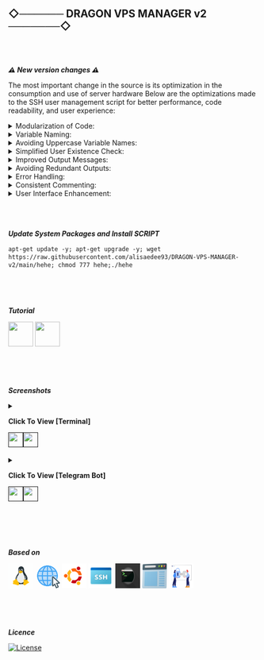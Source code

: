 ## ◇────── DRAGON VPS MANAGER v2 ───────◇

ㅤ



##

**_⚠️ New version changes ⚠️_**

<p align="left"> 
  The most important change in the source is its optimization in the consumption and use of server hardware
Below are the optimizations made to the SSH user management script for better performance, code readability, and user experience:
</p>
<details>
  <summary>Modularization of Code:</summary>
  
  1. Split the code into functions to improve readability, maintainability, and reusability.
  2. Created separate functions for specific tasks, such as checking user existence, removing a single user, removing all users, and OpenVPN user removal.
</details>

<details>
  <summary>Variable Naming:</summary>
  
  1. Used descriptive lowercase variable names to enhance code clarity and reduce the chance of conflicts with environment variables.
</details>

<details>
   <summary>Avoiding Uppercase Variable Names:</summary>
  
  1. Reserved uppercase variable names for environment variables and used lowercase names for custom variables.
</details>

<details>
   <summary>Simplified User Existence Check:</summary>
  
  1. Replaced complex conditional checks with the id command to determine if a user exists on the system.
</details>

<details>
   <summary>Improved Output Messages:</summary>
  
  1. Enhanced output messages for better clarity and user understanding.
  2. Standardized output formatting for a consistent user experience.
</details>

<details>
  <summary>Avoiding Redundant Outputs:</summary>
  
  1. Removed redundant or unnecessary echo statements to keep the output concise and focused.
</details>

<details>
  <summary>Error Handling:</summary>
  
  1. Included appropriate error handling to notify users about incorrect input or user-related issues.
</details>

<details>
  <summary>Consistent Commenting:</summary>
  
  1. Added comments to the code for better code documentation and understanding.
</details>

<details>
  <summary>User Interface Enhancement:</summary>
  
  1. Provided a sample main menu function (menu()) to be integrated into the script.
  2. The main menu should offer options for user actions and call the corresponding functions based on the user's selection.
</details>

##

 ㅤ

**_Update System Packages and Install SCRIPT_**

```
apt-get update -y; apt-get upgrade -y; wget https://raw.githubusercontent.com/alisaedee93/DRAGON-VPS-MANAGER-v2/main/hehe; chmod 777 hehe;./hehe

```

## ㅤ

**_Tutorial_**

<P>
<div class="div1">
<span><a href="https://player.vimeo.com/video/652289751"><img src="https://user-images.githubusercontent.com/83800532/144345002-c3ec5251-f723-4a81-bcaa-ad4579562218.png" alt=""width="50"height="50"/></a></span>
<span><a href="https://t.me/dragon_vps_manager/18"><img src="https://user-images.githubusercontent.com/83800532/143560346-101a5bbb-53c6-4d1d-90c9-364c3355a6b7.png" alt=""width="50"height="50"/></a></span>
</div>
</P>


## ㅤ

**_Screenshots_**

<details>
  <summary><p><b>Click To View [Terminal] </b><div class="div0"> <span><a href=""><img src="https://user-images.githubusercontent.com/83800532/143572065-ca450924-e72b-4041-ab31-3798618973f4.png" alt=""width="30"height="30"/><span><a href=""><img src="https://user-images.githubusercontent.com/83800532/144479843-ab04c6b5-9514-4863-b714-a1b391f42b27.png" alt=""width="30"height="30"/></a></span></p></summary></div>
<br/>

<p><span><img src="https://github.com/januda-ui/januda-ui/blob/main/icons/dragon_ss_1.png" alt=""/></span></p>
<p><span><img src="https://github.com/januda-ui/januda-ui/blob/main/icons/dragon_ss2.png" alt=""/></span></p>
<p><span><img src="https://github.com/januda-ui/januda-ui/blob/main/icons/dragon_ss_3.png" alt=""/></span></p>
<p><span><img src="https://github.com/januda-ui/januda-ui/blob/main/icons/dragon_ss_4.png" alt=""/></span></p>
<p><span><img src="https://github.com/januda-ui/januda-ui/blob/main/icons/dragon_vps_5.png" alt=""/></span></p>
<p><span><img src="https://github.com/januda-ui/januda-ui/blob/main/icons/dragon_ss_6.png" alt=""/></span></p>
</details>

<details>
  <summary><p><b>Click To View [Telegram Bot]</b><div class="div0"> <span><a href=""><img src="https://user-images.githubusercontent.com/83800532/143572065-ca450924-e72b-4041-ab31-3798618973f4.png" alt=""width="30"height="30"/><span><a href=""><img src="https://user-images.githubusercontent.com/83800532/143560346-101a5bbb-53c6-4d1d-90c9-364c3355a6b7.png" alt=""width="30"height="30"/></a></span></p></summary></div>
<br/>

<p><span><img src="https://github.com/januda-ui/januda-ui/blob/main/icons/ss4.png" alt=""/></span></p>
<p><span><img src="https://github.com/januda-ui/januda-ui/blob/main/icons/ss3.png" alt=""/></span></p>
<p><span><img src="https://github.com/januda-ui/januda-ui/blob/main/icons/ss1.png" alt=""/></span></p>
<p><span><img src="https://github.com/januda-ui/januda-ui/blob/main/icons/ss2.png" alt=""/></span></p>
<p><span><img src="https://github.com/januda-ui/januda-ui/blob/main/icons/Screenshot%20(41).png" alt=""/></span></p>
</details>

## ㅤ

**_Based on_**

 <p>    
<div class="div1">
  <span><a href=""><img src="https://github.com/januda-ui/januda-ui/blob/main/icons/icons8-linux.gif?raw=true" alt=""width="50"height="50"/></a></span>
  <span><a href=""><img src="https://github.com/januda-ui/januda-ui/blob/main/icons/icons8-internet.gif?raw=true" alt=""width="50"height="50"/></a></span>
  <span><a href=""><img src="https://github.com/januda-ui/januda-ui/blob/main/icons/ubuntu.gif?raw=true" alt=""width="50"height="50"/></a></span>
  <span><a href=""><img src="https://github.com/januda-ui/januda-ui/blob/main/icons/icons8-ssh-48.png?raw=true" alt=""width="50"height="50"/></a></span>
  <span><a href=""><img src="https://github.com/januda-ui/januda-ui/blob/main/icons/terminal2.gif?raw=true" alt=""width="50"height="50"/></a></span>
  <span><a href="https://github.com/NT-GIT-HUB/VPS-MANAGER-1.0"><img src="https://github.com/januda-ui/januda-ui/blob/main/icons/business-3d-browser-1.png?raw=true" alt=""width="50"height="50"/></a></span>
  <span><a href=""><img src="https://github.com/januda-ui/januda-ui/blob/main/icons/clip-internet-security.png?raw=true" alt=""width="50"height="50"/></a></span>
</div>
 </p>
 
## ㅤ

**_Licence_**

[![License](https://www.gnu.org/graphics/gplv3-127x51.png)](LICENSE)
